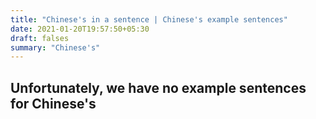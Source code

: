 ```yaml
---
title: "Chinese's in a sentence | Chinese's example sentences"
date: 2021-01-20T19:57:50+05:30
draft: falses
summary: "Chinese's"
---
```

## Unfortunately, we have no example sentences for Chinese's                 
